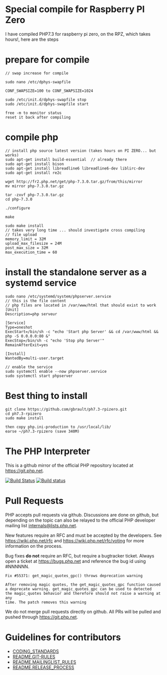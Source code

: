 Special compile for Raspberry PI Zero
=====================================

I have compiled PHP7.3 for raspberry pi zero, on the RPZ, which takes hours!, here are the steps

  prepare for compile
  ===================

```
// swap increase for compile

sudo nano /etc/dphys-swapfile

CONF_SWAPSIZE=100 to CONF_SWAPSIZE=1024

sudo /etc/init.d/dphys-swapfile stop
sudo /etc/init.d/dphys-swapfile start

free -m to monitor status
reset it back after compiling
```

  compile php
  ===========

```
// install php source latest version (takes hours on PI ZERO... but works)
sudo apt-get install build-essential  // already there
sudo apt-get install bison
sudo apt-get install libreadline6 libreadline6-dev liblirc-dev
sudo apt-get install re2c

wget http://fr2.php.net/get/php-7.3.0.tar.gz/from/this/mirror
mv mirror php-7.3.0.tar.gz

tar -zxvf php-7.3.0.tar.gz
cd php-7.3.0

./configure

make

sudo make install
// takes very long time ... should investigate cross compiling
// file upload
memory_limit = 32M
upload_max_filesize = 24M
post_max_size = 32M
max_execution_time = 60
```
   install the standalone server as a systemd service
   ==================================================

```
sudo nano /etc/systemd/system/phpserver.service
// this is the file content
// php files are located in /var/www/html that should exist to work
[Unit]
Description=php serveur

[Service]
Type=oneshot
ExecStart=/bin/sh -c "echo 'Start php Server' && cd /var/www/html && php -S 0.0.0.0:80 &"
ExecStop=/bin/sh -c "echo 'Stop php Server'"
RemainAfterExit=yes

[Install]
WantedBy=multi-user.target

// enable the service
sudo systemctl enable --now phpserver.service
sudo systemctl start phpserver
```
  Best thing to install
  ====================
  
  ```
  git clone https://github.com/gbrault/ph7.3-rpizero.git
  cd ph7.3-rpizero
  sudo make install
  
  then copy php.ini-production to /usr/local/lib/
  earse ~/ph7.3-rpizero (save 340M)
  
  ```  

The PHP Interpreter
===================

This is a github mirror of the official PHP repository located at
https://git.php.net.

[![Build Status](https://secure.travis-ci.org/php/php-src.svg?branch=master)](http://travis-ci.org/php/php-src)
[![Build status](https://ci.appveyor.com/api/projects/status/meyur6fviaxgdwdy?svg=true)](https://ci.appveyor.com/project/php/php-src)

Pull Requests
=============
PHP accepts pull requests via github. Discussions are done on github, but
depending on the topic can also be relayed to the official PHP developer
mailing list internals@lists.php.net.

New features require an RFC and must be accepted by the developers.
See https://wiki.php.net/rfc and https://wiki.php.net/rfc/voting for more
information on the process.

Bug fixes **do not** require an RFC, but require a bugtracker ticket. Always
open a ticket at https://bugs.php.net and reference the bug id using #NNNNNN.

    Fix #55371: get_magic_quotes_gpc() throws deprecation warning

    After removing magic quotes, the get_magic_quotes_gpc function caused
    a deprecate warning. get_magic_quotes_gpc can be used to detected
    the magic_quotes behavior and therefore should not raise a warning at any
    time. The patch removes this warning

We do not merge pull requests directly on github. All PRs will be
pulled and pushed through https://git.php.net.


Guidelines for contributors
===========================
- [CODING_STANDARDS](/CODING_STANDARDS)
- [README.GIT-RULES](/README.GIT-RULES)
- [README.MAILINGLIST_RULES](/README.MAILINGLIST_RULES)
- [README.RELEASE_PROCESS](/README.RELEASE_PROCESS)
